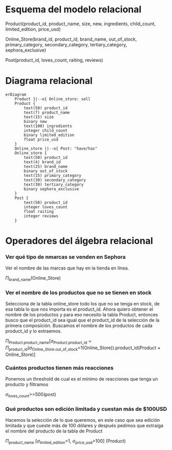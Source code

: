 # Esquema del modelo relacional

Product(product_id, product_name, size, new, ingredients, child_count, limited_edition, price_usd)

Online_Store(brand_id, product_id, brand_name, out_of_stock, primary_category, secondary_category, tertiary_category, sephora_exclusive)

Post(product_id, loves_count, raiting, reviews)

# Diagrama relacional

```mermaid
erDiagram
    Product }|--o{ Online_store: sell
    Product {
        text(50) product_id 
        text(7) product_name
        text(15) size
        binary new
        text(100) ingredients
        integer child_count
        binary limited_edition
        float price_usd
    }
    Online_store ||--o{ Post: "have/has"
    Online_store {
        text(50) product_id
        text(4) brand_id
        text(25) brand_name
        binary out_of_stock
        text(15) primary_category
        text(30) secondary_category
        text(30) tertiary_category
        binary sephora_exclusive
    }
    Post {
        text(50) product_id
        integer loves_count
        float raiting
        integer reviews
    }
```

# Operadores del álgebra relacional

### Ver qué tipo de nmarcas se venden en Sephora
Ver el nombre de las marcas que hay en la tienda en línea.

$\Pi$<sub>brand_name</sub>(Online_Store)

### Ver el nombre de los productos que no se tienen en stock
Selecciona de la tabla online_store todo los que no se tenga en stock, de esa tabla lo que nos importa es el product_id. Ahora quiero obtener el nombre de los productos y para eso necesito la tabla Product, entonces busco que el product_id sea igual que el product_id de la selección de la primera composición. Buscamos el nombre de los productos de cada product_id y lo extraemos.

$\Pi$<sub>Product.product_name</sub>[$\sigma$<sub>Product.product_id</sub> = $\Pi$<sub>product_id</sub>($\sigma$<sub>Online_Store.out_of_stock</sub>=1(Online_Store)).product_id(Product $\times$ Online_Store)]

### Cuántos productos tienen más reacciones
Ponemos un threshold de cual es el mínimo de reacciones que tenga un producto y filtramos

$\sigma$<sub>loves_count</sub>>=500(post)

### Qué productos son edición límitada y cuestan más de $100USD
Hacemos la selección de lo que queremos, en este caso que sea edición limitada y que cueste más de 100 dólares y después pedimos que extraiga el nombre del producto de la tabla de Product

$\Pi$<sub>product_name</sub> [$\sigma$<sub>limited_edition</sub>=1, $\sigma$<sub>price_usd</sub>>100] (Product)